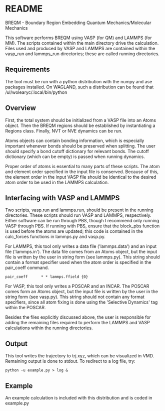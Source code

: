README
======

BREQM - Boundary Region Embedding Quantum Mechanics/Molecular Mechanics

This software performs BREQM using VASP (for QM) and LAMMPS (for MM). The scripts contained within the main directory drive the calculation. Files used and produced by VASP and LAMMPS are contained within the vasp_run and lammps_run directories; these are called running directories.

Requirements
------------
The tool must be run with a python distribution with the numpy and ase packages installed. On WAGLAND, such a distribution can be found that /ul/wolearyc/.local/bin/python

Overview
--------
First, the total system should be initialized from a VASP file into an Atoms object. Then the BREQM regions should be established by instantiating a Regions class. Finally, NVT or NVE dynamics can be run. 

Atoms objects can contain bonding information, which is especially important whenever bonds should be preserved when splitting. The user should specify a bond cutoff dictionary for relevant bonds. The cutoff dictionary (which can be empty) is passed when running dynamics. 

Proper order of atoms is essential to many parts of these scripts. The atom and element order specified in the input file is conserved. Because of this, the element order in the input VASP file should be identical to the desired atom order to be used in the LAMMPS calculation.

Interfacing with VASP and LAMMPS
--------------------------------
Two scripts, vasp.run and lammps.run, should be present in the running directories. These scripts should run VASP and LAMMPS, respectively. Either software can be run through PBS, though I recommend only running VASP through PBS. If running with PBS, ensure that the block_pbs function is used before the atoms are updated; this code is contained in the calc_forces functions in lammps.py and vasp.py.

For LAMMPS, this tool only writes a data file ('lammps.data') and an input file ('lammps.in'). The data file comes from an Atoms object, but the input file is written by the user in string form (see lammps.py). This string should contain a format specifier used when the atom order is specified in the pair_coeff command.
```
pair_coeff      * * lammps.ffield {0}
```

For VASP, this tool only writes a POSCAR and an INCAR. The POSCAR comes form an Atoms object, but the input file is written by the user in the string form (see vasp.py). This string should not contain any format specifiers, since all atom fixing is done using the 'Selective Dynamics' tag within the POSCAR.

Besides the files explicitly discussed above, the user is responsible for adding the remaining files required to perform the LAMMPS and VASP calculations within the running directories.

Output
------
This tool writes the trajectory to trj.xyz, which can be visualized in VMD. Remaining output is done to stdout. To redirect to a log file, try:
```
python -u example.py > log &
```

Example
-------
An example calculation is included with this distribution and is coded in example.py


